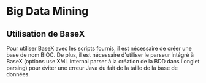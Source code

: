# Big Data Mining

## Utilisation de BaseX

Pour utiliser BaseX avec les scripts fournis, il est nécessaire de créer une base de nom BIOC. De plus, il est nécessaire d'utiliser le parseur intégré à BaseX (options use XML internal parser à la création de la BDD dans l'onglet parsing) pour éviter une erreur Java du fait de la taille de la base de données.